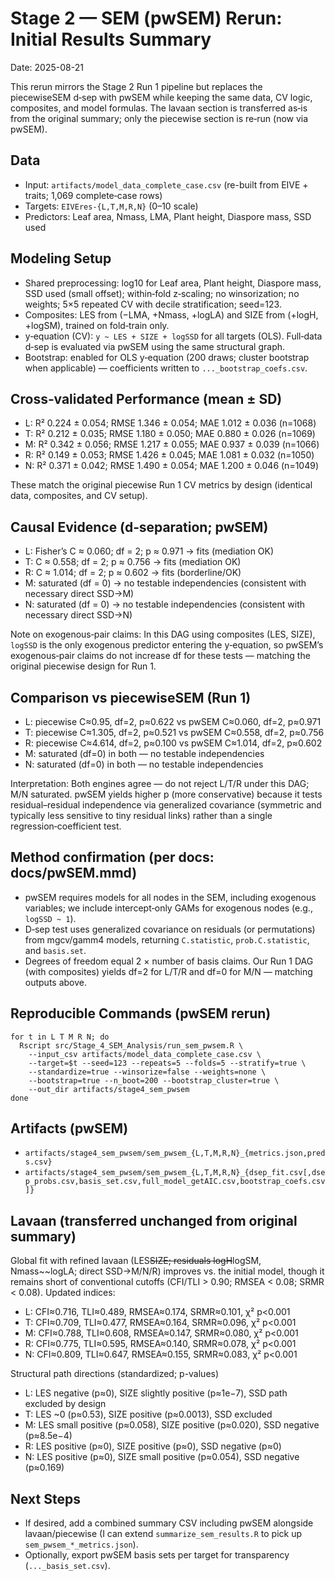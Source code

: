# Stage 2 — SEM (pwSEM) Rerun: Initial Results Summary

Date: 2025-08-21

This rerun mirrors the Stage 2 Run 1 pipeline but replaces the piecewiseSEM d‑sep with pwSEM while keeping the same data, CV logic, composites, and model formulas. The lavaan section is transferred as‑is from the original summary; only the piecewise section is re‑run (now via pwSEM).

## Data
- Input: `artifacts/model_data_complete_case.csv` (re-built from EIVE + traits; 1,069 complete‑case rows)
- Targets: `EIVEres-{L,T,M,R,N}` (0–10 scale)
- Predictors: Leaf area, Nmass, LMA, Plant height, Diaspore mass, SSD used

## Modeling Setup
- Shared preprocessing: log10 for Leaf area, Plant height, Diaspore mass, SSD used (small offset); within‑fold z‑scaling; no winsorization; no weights; 5×5 repeated CV with decile stratification; seed=123.
- Composites: LES from (−LMA, +Nmass, +logLA) and SIZE from (+logH, +logSM), trained on fold‑train only.
- y‑equation (CV): `y ~ LES + SIZE + logSSD` for all targets (OLS). Full‑data d‑sep is evaluated via pwSEM using the same structural graph.
- Bootstrap: enabled for OLS y‑equation (200 draws; cluster bootstrap when applicable) — coefficients written to `..._bootstrap_coefs.csv`.

## Cross‑validated Performance (mean ± SD)
- L: R² 0.224 ± 0.054; RMSE 1.346 ± 0.054; MAE 1.012 ± 0.036 (n=1068)
- T: R² 0.212 ± 0.035; RMSE 1.180 ± 0.050; MAE 0.880 ± 0.026 (n=1069)
- M: R² 0.342 ± 0.056; RMSE 1.217 ± 0.055; MAE 0.937 ± 0.039 (n=1066)
- R: R² 0.149 ± 0.053; RMSE 1.426 ± 0.045; MAE 1.081 ± 0.032 (n=1050)
- N: R² 0.371 ± 0.042; RMSE 1.490 ± 0.054; MAE 1.200 ± 0.046 (n=1049)

These match the original piecewise Run 1 CV metrics by design (identical data, composites, and CV setup).

## Causal Evidence (d‑separation; pwSEM)
- L: Fisher’s C ≈ 0.060; df = 2; p ≈ 0.971 → fits (mediation OK)
- T: C ≈ 0.558; df = 2; p ≈ 0.756 → fits (mediation OK)
- R: C ≈ 1.014; df = 2; p ≈ 0.602 → fits (borderline/OK)
- M: saturated (df = 0) → no testable independencies (consistent with necessary direct SSD→M)
- N: saturated (df = 0) → no testable independencies (consistent with necessary direct SSD→N)

Note on exogenous‑pair claims: In this DAG using composites (LES, SIZE), `logSSD` is the only exogenous predictor entering the y‑equation, so pwSEM’s exogenous‑pair claims do not increase df for these tests — matching the original piecewise design for Run 1.

## Comparison vs piecewiseSEM (Run 1)
- L: piecewise C≈0.95, df=2, p≈0.622 vs pwSEM C≈0.060, df=2, p≈0.971
- T: piecewise C≈1.305, df=2, p≈0.521 vs pwSEM C≈0.558, df=2, p≈0.756
- R: piecewise C≈4.614, df=2, p≈0.100 vs pwSEM C≈1.014, df=2, p≈0.602
- M: saturated (df=0) in both — no testable independencies
- N: saturated (df=0) in both — no testable independencies

Interpretation: Both engines agree — do not reject L/T/R under this DAG; M/N saturated. pwSEM yields higher p (more conservative) because it tests residual–residual independence via generalized covariance (symmetric and typically less sensitive to tiny residual links) rather than a single regression‑coefficient test.

## Method confirmation (per docs: docs/pwSEM.mmd)
- pwSEM requires models for all nodes in the SEM, including exogenous variables; we include intercept‑only GAMs for exogenous nodes (e.g., `logSSD ~ 1`).
- D‑sep test uses generalized covariance on residuals (or permutations) from mgcv/gamm4 models, returning `C.statistic`, `prob.C.statistic`, and `basis.set`.
- Degrees of freedom equal 2 × number of basis claims. Our Run 1 DAG (with composites) yields df=2 for L/T/R and df=0 for M/N — matching outputs above.

## Reproducible Commands (pwSEM rerun)
```
for t in L T M R N; do
  Rscript src/Stage_4_SEM_Analysis/run_sem_pwsem.R \
    --input_csv artifacts/model_data_complete_case.csv \
    --target=$t --seed=123 --repeats=5 --folds=5 --stratify=true \
    --standardize=true --winsorize=false --weights=none \
    --bootstrap=true --n_boot=200 --bootstrap_cluster=true \
    --out_dir artifacts/stage4_sem_pwsem
done
```

## Artifacts (pwSEM)
- `artifacts/stage4_sem_pwsem/sem_pwsem_{L,T,M,R,N}_{metrics.json,preds.csv}`
- `artifacts/stage4_sem_pwsem/sem_pwsem_{L,T,M,R,N}_{dsep_fit.csv[,dsep_probs.csv,basis_set.csv,full_model_getAIC.csv,bootstrap_coefs.csv]}`

## Lavaan (transferred unchanged from original summary)
Global fit with refined lavaan (LES~~SIZE; residuals logH~~logSM, Nmass~~logLA; direct SSD→M/N/R) improves vs. the initial model, though it remains short of conventional cutoffs (CFI/TLI > 0.90; RMSEA < 0.08; SRMR < 0.08). Updated indices:

- L: CFI≈0.716, TLI≈0.489, RMSEA≈0.174, SRMR≈0.101, χ² p<0.001
- T: CFI≈0.709, TLI≈0.477, RMSEA≈0.164, SRMR≈0.096, χ² p<0.001
- M: CFI≈0.788, TLI≈0.608, RMSEA≈0.147, SRMR≈0.080, χ² p<0.001
- R: CFI≈0.775, TLI≈0.595, RMSEA≈0.140, SRMR≈0.078, χ² p<0.001
- N: CFI≈0.809, TLI≈0.647, RMSEA≈0.155, SRMR≈0.083, χ² p<0.001

Structural path directions (standardized; p-values)

- L: LES negative (p≈0), SIZE slightly positive (p≈1e−7), SSD path excluded by design
- T: LES ~0 (p≈0.53), SIZE positive (p≈0.0013), SSD excluded
- M: LES small positive (p≈0.058), SIZE positive (p≈0.020), SSD negative (p≈8.5e−4)
- R: LES positive (p≈0), SIZE positive (p≈0), SSD negative (p≈0)
- N: LES positive (p≈0), SIZE small positive (p≈0.054), SSD negative (p≈0.169)

## Next Steps
- If desired, add a combined summary CSV including pwSEM alongside lavaan/piecewise (I can extend `summarize_sem_results.R` to pick up `sem_pwsem_*_metrics.json`).
- Optionally, export pwSEM basis sets per target for transparency (`..._basis_set.csv`).
